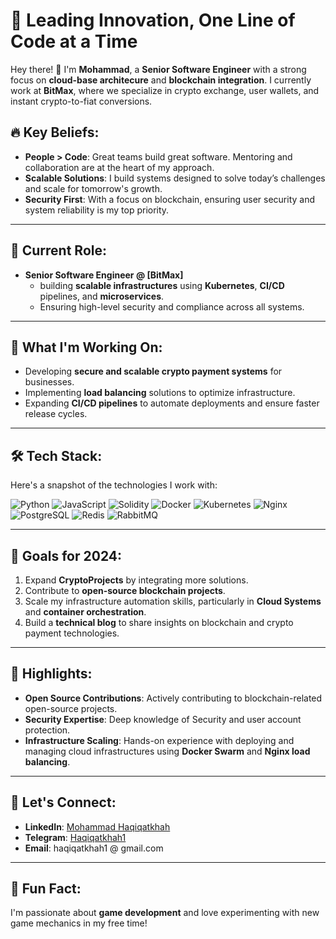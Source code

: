 # 🚀 Leading Innovation, One Line of Code at a Time

Hey there! 👋 I'm **Mohammad**, a **Senior Software Engineer** with a strong focus on **cloud-base architecure** and **blockchain integration**. I currently work at **BitMax**, where we specialize in crypto exchange, user wallets, and instant crypto-to-fiat conversions.

## 🔥 Key Beliefs:
- **People > Code**: Great teams build great software. Mentoring and collaboration are at the heart of my approach.
- **Scalable Solutions**: I build systems designed to solve today’s challenges and scale for tomorrow's growth.
- **Security First**: With a focus on blockchain, ensuring user security and system reliability is my top priority.

---

## 💼 Current Role:
- **Senior Software Engineer @ [BitMax]**
  - building **scalable infrastructures** using **Kubernetes**, **CI/CD** pipelines, and **microservices**.
  - Ensuring high-level security and compliance across all systems.

---

## 🧠 What I'm Working On:
- Developing **secure and scalable crypto payment systems** for businesses.
- Implementing **load balancing** solutions to optimize infrastructure.
- Expanding **CI/CD pipelines** to automate deployments and ensure faster release cycles.

---

## 🛠 Tech Stack:
Here's a snapshot of the technologies I work with:

![Python](https://img.shields.io/badge/-Python-FFD43B?style=flat&logo=python&logoColor=blue) 
![JavaScript](https://img.shields.io/badge/-JavaScript-F7DF1E?style=flat&logo=javascript&logoColor=black) 
![Solidity](https://img.shields.io/badge/-Solidity-363636?style=flat&logo=solidity&logoColor=white)
![Docker](https://img.shields.io/badge/-Docker-2496ED?style=flat&logo=docker&logoColor=white) 
![Kubernetes](https://img.shields.io/badge/-Kubernetes-326CE5?style=flat&logo=kubernetes&logoColor=white)
![Nginx](https://img.shields.io/badge/-Nginx-269539?style=flat&logo=nginx&logoColor=white)
![PostgreSQL](https://img.shields.io/badge/-PostgreSQL-336791?style=flat&logo=postgresql&logoColor=white)
![Redis](https://img.shields.io/badge/-Redis-DC382D?style=flat&logo=redis&logoColor=white)
![RabbitMQ](https://img.shields.io/badge/-RabbitMQ-FF6600?style=flat&logo=rabbitmq&logoColor=white)

---

## 🎯 Goals for 2024:
1. Expand **CryptoProjects** by integrating more solutions.
2. Contribute to **open-source blockchain projects**.
3. Scale my infrastructure automation skills, particularly in **Cloud Systems** and **container orchestration**.
4. Build a **technical blog** to share insights on blockchain and crypto payment technologies.

---

## 🌟 Highlights:
- **Open Source Contributions**: Actively contributing to blockchain-related open-source projects.
- **Security Expertise**: Deep knowledge of Security and user account protection.
- **Infrastructure Scaling**: Hands-on experience with deploying and managing cloud infrastructures using **Docker Swarm** and **Nginx load balancing**.

---

## 🤝 Let's Connect:
- **LinkedIn**: [Mohammad Haqiqatkhah](https://www.linkedin.com/in/haqiqatkhah1/)
- **Telegram**: [Haqiqatkhah1](https://t.me/haqiqatkhah1/)
- **Email**: haqiqatkhah1 @ gmail.com

---

## 🎨 Fun Fact:
I'm passionate about **game development** and love experimenting with new game mechanics in my free time!
